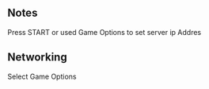 ## Notes

Press START or used Game Options to set server ip Addres

## Networking

Select Game Options

